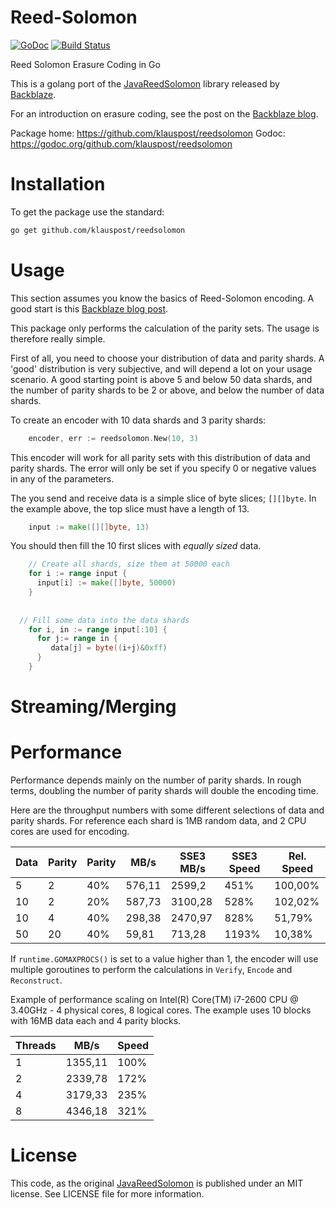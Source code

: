 # Reed-Solomon
[![GoDoc][1]][2] [![Build Status][3]][4]

[1]: https://godoc.org/github.com/klauspost/reedsolomon?status.svg
[2]: https://godoc.org/github.com/klauspost/reedsolomon
[3]: https://travis-ci.org/klauspost/reedsolomon.svg
[4]: https://travis-ci.org/klauspost/reedsolomon

Reed Solomon Erasure Coding in Go

This is a golang port of the [JavaReedSolomon](https://github.com/Backblaze/JavaReedSolomon) library released by [Backblaze](backblaze.com).

For an introduction on erasure coding, see the post on the [Backblaze blog](https://www.backblaze.com/blog/reed-solomon/).

Package home: https://github.com/klauspost/reedsolomon
Godoc: https://godoc.org/github.com/klauspost/reedsolomon

# Installation
To get the package use the standard:
```bash
go get github.com/klauspost/reedsolomon
```
# Usage

This section assumes you know the basics of Reed-Solomon encoding. A good start is this [Backblaze blog post](https://www.backblaze.com/blog/reed-solomon/).

This package only performs the calculation of the parity sets. The usage is therefore really simple.

First of all, you need to choose your distribution of data and parity shards. A 'good' distribution is very subjective, and will depend a lot on your usage scenario. A good starting point is above 5 and below 50 data shards, and the number of parity shards to be 2 or above, and below the number of data shards.

To create an encoder with 10 data shards and 3 parity shards:
```Go
    encoder, err := reedsolomon.New(10, 3)
```
This encoder will work for all parity sets with this distribution of data and parity shards. The error will only be set if you specify 0 or negative values in any of the parameters.

The you send and receive data  is a simple slice of byte slices; `[][]byte`. In the example above, the top slice must have a length of 13.
```Go
    input := make([][]byte, 13)
```
You should then fill the 10 first slices with *equally sized* data.

```Go
    // Create all shards, size them at 50000 each
    for i := range input {
      input[i] := make([]byte, 50000)
    }
    
    
  // Fill some data into the data shards
    for i, in := range input[:10] {
      for j:= range in {
         data[j] = byte((i+j)&0xff)
      }
    }
```

# Streaming/Merging


# Performance
Performance depends mainly on the number of parity shards. In rough terms, doubling the number of parity shards will double the encoding time.

Here are the throughput numbers with some different selections of data and parity shards. For reference each shard is 1MB random data, and 2 CPU cores are used for encoding.

| Data | Parity | Parity | MB/s   | SSE3 MB/s  | SSE3 Speed | Rel. Speed |
|------|--------|--------|--------|------------|------------|------------|
| 5    | 2      | 40%    | 576,11 | 2599,2     | 451%       | 100,00%    |
| 10   | 2      | 20%    | 587,73 | 3100,28    | 528%       | 102,02%    |
| 10   | 4      | 40%    | 298,38 | 2470,97    | 828%       | 51,79%     |
| 50   | 20     | 40%    | 59,81  | 713,28     | 1193%      | 10,38%     |

If `runtime.GOMAXPROCS()` is set to a value higher than 1, the encoder will use multiple goroutines to perform the calculations in `Verify`, `Encode` and `Reconstruct`.

Example of performance scaling on Intel(R) Core(TM) i7-2600 CPU @ 3.40GHz - 4 physical cores, 8 logical cores. The example uses 10 blocks with 16MB data each and 4 parity blocks.

| Threads | MB/s    | Speed |
|---------|---------|-------|
| 1       | 1355,11 | 100%  |
| 2       | 2339,78 | 172%  |
| 4       | 3179,33 | 235%  |
| 8       | 4346,18 | 321%  |

# License

This code, as the original [JavaReedSolomon](https://github.com/Backblaze/JavaReedSolomon) is published under an MIT license. See LICENSE file for more information.
